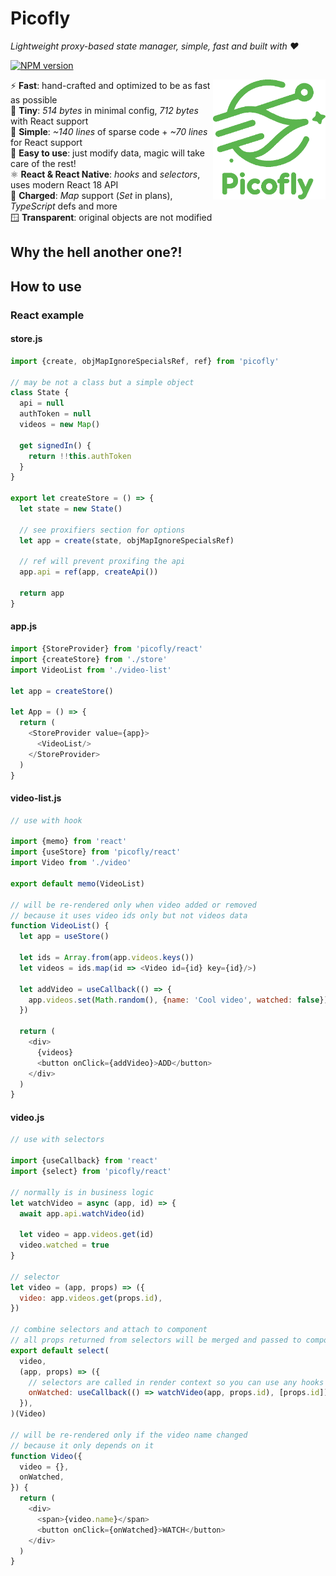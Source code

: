 # Picofly

_Lightweight proxy-based state manager, simple, fast and built with ❤️_

[![NPM version](https://img.shields.io/npm/v/picofly.svg)](https://www.npmjs.com/package/picofly)

<img src="docs/logo.webp" height="192" align="right">

⚡ **Fast**: hand-crafted and optimized to be as fast as possible  
🤏 **Tiny**: *514 bytes* in minimal config, *712 bytes* with React support  
🥧 **Simple**: *~140 lines* of sparse code + *~70 lines* for React support  
🍳 **Easy to use**: just modify data, magic will take care of the rest!  
⚛️ **React & React Native**: *hooks* and *selectors*, uses modern React 18 API  
🔋 **Charged**: *Map* support (*Set* in plans), *TypeScript* defs and more  
🪟 **Transparent**: original objects are not modified

## Why the hell another one?!

## How to use

### React example

#### store.js
```javascript
import {create, objMapIgnoreSpecialsRef, ref} from 'picofly'

// may be not a class but a simple object
class State {
  api = null
  authToken = null
  videos = new Map()

  get signedIn() {
    return !!this.authToken
  }
}

export let createStore = () => {
  let state = new State()
  
  // see proxifiers section for options
  let app = create(state, objMapIgnoreSpecialsRef)
  
  // ref will prevent proxifing the api
  app.api = ref(app, createApi())
  
  return app
}
```

#### app.js
```javascript
import {StoreProvider} from 'picofly/react'
import {createStore} from './store'
import VideoList from './video-list'

let app = createStore()

let App = () => {
  return (
    <StoreProvider value={app}>
      <VideoList/>
    </StoreProvider>
  )
}
```

#### video-list.js
```javascript
// use with hook

import {memo} from 'react'
import {useStore} from 'picofly/react'
import Video from './video'

export default memo(VideoList)

// will be re-rendered only when video added or removed
// because it uses video ids only but not videos data
function VideoList() {
  let app = useStore()

  let ids = Array.from(app.videos.keys())
  let videos = ids.map(id => <Video id={id} key={id}/>)
  
  let addVideo = useCallback(() => {
    app.videos.set(Math.random(), {name: 'Cool video', watched: false})  
  })
  
  return (
    <div>
      {videos}
      <button onClick={addVideo}>ADD</button>
    </div>
  )
}
```

#### video.js
```javascript
// use with selectors

import {useCallback} from 'react'
import {select} from 'picofly/react'

// normally is in business logic
let watchVideo = async (app, id) => {
  await app.api.watchVideo(id)

  let video = app.videos.get(id)
  video.watched = true
}

// selector
let video = (app, props) => ({
  video: app.videos.get(props.id),
})

// combine selectors and attach to component
// all props returned from selectors will be merged and passed to component
export default select(
  video,
  (app, props) => ({
    // selectors are called in render context so you can use any hooks inside
    onWatched: useCallback(() => watchVideo(app, props.id), [props.id]),
  }),
)(Video)

// will be re-rendered only if the video name changed
// because it only depends on it
function Video({
  video = {},
  onWatched,
}) {
  return (
    <div>
      <span>{video.name}</span>
      <button onClick={onWatched}>WATCH</button>
    </div>
  )
}
```
